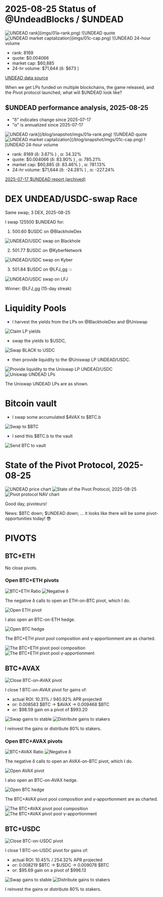 # 2025-08-25 Status of @UndeadBlocks / $UNDEAD 

![$UNDEAD rank](imgs/01a-rank.png) 
![$UNDEAD quote](imgs/01b-quote.png) 
![$UNDEAD market captalization](imgs/01c-cap.png) 
![$UNDEAD 24-hour volume](imgs/01d-vol.png) 

* rank: 8169 
* quote: $0.004066 
* market cap: $60,885 
* 24-hr volume: $71,644 (δ: $673 ) 


[UNDEAD data source](https://www.coingecko.com/en/coins/undead-blocks) 



When we get LPs funded on multiple blockchains, the game released, and the Pivot protocol launched, what will $UNDEAD look like? 

## $UNDEAD performance analysis, 2025-08-25 

* "δ" indicates change since 2025-07-17 
* "α" is annualized since 2025-07-17 

![$UNDEAD rank](/blog/snapshot/imgs/01a-rank.png) 
![$UNDEAD quote](/blog/snapshot/imgs/01b-quote.png) 
![$UNDEAD market captalization](/blog/snapshot/imgs/01c-cap.png) 
![$UNDEAD 24-hour volume](/blog/snapshot/imgs/01d-vol.png) 

* rank: 8169 (δ: 3.67% ) , α: 34.32% 
* quote: $0.004066 (δ: 83.90% ) , α: 785.21% 
* market cap: $60,885 (δ: 83.46% ) , α: 781.13% 
* 24-hr volume: $71,644 (δ: -24.28% ) , α: -227.24% 

[2025-07-17 $UNDEAD report (archived)](https://github.com/pivoteur/biz/tree/main/blog/snapshot) 
# DEX UNDEAD/USDC-swap Race 

Same swap; 3 DEX, 2025-08-25 

I swap 125500 $UNDEAD for: 

1. 500.60 $USDC on @BlackholeDex 

![UNDEAD/USDC swap on Blackhole](imgs/02a-blackhole.png) 

2. 501.77 $USDC on @KyberNetwork 

![UNDEAD/USDC swap on Kyber](imgs/02b-kyber.png) 

3. 501.84 $USDC on @LFJ_gg 💥 

![UNDEAD/USDC swap on LFJ](imgs/02c-lfj.png) 

Winner: @LFJ_gg (15-day streak) 

# Liquidity Pools 

* I harvest the yields from the LPs on @BlackholeDex and @Uniswap 

![Claim LP yields](imgs/03a-claim.png) 

* swap the yields to $USDC, 

![Swap BLACK to USDC](imgs/03b-swap.png) 

* then provide liquidity to the @Uniswap LP UNDEAD/USDC. 

![Provide liquidity to the Uniswap LP UNDEAD/USDC](imgs/03c-provide.png) 
![Uniswap UNDEAD LPs](imgs/03d-lps.png) 

The Uniswap UNDEAD LPs are as shown. 

# Bitcoin vault 

* I swap some accumulated $AVAX to $BTC.b 

![Swap to $BTC](imgs/04a-swap.png) 

* I send this $BTC.b to the vault 

![Send BTC to vault](imgs/04b-xfer.png) 

# State of the Pivot Protocol, 2025-08-25 

![UNDEAD price chart](imgs/05a-undead.png) 
![State of the Pivot Protocol, 2025-08-25](imgs/05b-assets.png) 
![Pivot protocol NAV chart](imgs/05c-nav.png) 


Good day, pivoteurs! 

News: $BTC down; $UNDEAD down; ... it looks like there will be some pivot-opportunities today! 😎 

# PIVOTS 

## BTC+ETH 




No close pivots. 











### Open BTC+ETH pivots 

![BTC+ETH Ratio](imgs/06a-ratio.png) 
![Negative δ](imgs/06b-delta.png) 

The negative δ calls to open an ETH-on-BTC pivot, which I do. 

![Open ETH pivot](imgs/06c-open-eth-pivot.png) 

I also open an BTC-on-ETH hedge. 

![Open BTC hedge](imgs/06d-open-btc-hedge.png) 





The BTC+ETH pivot pool composition and γ-apportionment are as charted. 

![The BTC+ETH pivot pool composition](imgs/07a-comp.png) 
![The BTC+ETH pivot pool γ-apportionment](imgs/07b-apport.png) 

## BTC+AVAX 

![Close BTC-on-AVAX pivot](imgs/08a-close-btc-on-avax-pivot.png) 

I close 1 BTC-on-AVAX pivot for gains of: 


* actual ROI: 10.31% / 940.92% APR projected 
* or: 0.008583 $BTC -> $AVAX -> 0.009468 $BTC 
* or: $98.59 gain on a pivot of $993.20 


![Swap gains to stable](imgs/08b-swap-gains-to-stable.png) 
![Distribute gains to stakers](imgs/08c-dist-gains.png) 

I reinvest the gains or distribute 80% to stakers. 


### Open BTC+AVAX pivots 

![BTC+AVAX Ratio](imgs/09a-ratio.png) 
![Negative δ](imgs/09b-delta.png) 

The negative δ calls to open an AVAX-on-BTC pivot, which I do. 

![Open AVAX pivot](imgs/09c-open-avax-pivot.png) 

I also open an BTC-on-AVAX hedge. 

![Open BTC hedge](imgs/09d-open-btc-hedge.png) 





The BTC+AVAX pivot pool composition and γ-apportionment are as charted. 

![The BTC+AVAX pivot pool composition](imgs/10a-comp.png) 
![The BTC+AVAX pivot pool γ-apportionment](imgs/10b-apport.png) 
## BTC+USDC 

![Close BTC-on-USDC pivot](imgs/11a-close-btc-on-usdc-pivot.png) 

I close 1 BTC-on-USDC pivot for gains of: 


* actual ROI: 10.45% / 254.32% APR projected 
* or: 0.008219 $BTC -> $USDC -> 0.009078 $BTC 
* or: $95.69 gain on a pivot of $996.13 

![Swap gains to stable](imgs/11b-swap-gains-to-stable.png) 
![Distribute gains to stakers](imgs/11c-dist-gains.png) 

I reinvest the gains or distribute 80% to stakers. 

